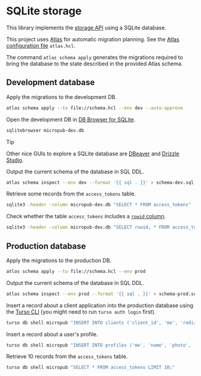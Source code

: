 # SQLite storage

This library implements the [storage API](../storage-api/README.md) using a SQLite database.

This project uses [Atlas](https://github.com/ariga/atlas) for automatic migration planning. See the [Atlas configuration file](https://atlasgo.io/atlas-schema/projects) `atlas.hcl`.

The command `atlas schema apply` generates the migrations required to bring the database to the state described in the provided Atlas schema.

## Development database

Apply the migrations to the development DB.

```sh
atlas schema apply --to file://schema.hcl --env dev --auto-approve
```

Open the development DB in [DB Browser for SQLite](https://sqlitebrowser.org/).

```sh
sqlitebrowser micropub-dev.db
```

> [!TIP]
> Other nice GUIs to explore a SQLite database are [DBeaver](https://dbeaver.io/) and [Drizzle Studio](https://orm.drizzle.team/drizzle-studio/overview).

Output the current schema of the database in SQL DDL.

```sh
atlas schema inspect --env dev --format '{{ sql . }}' > schema-dev.sql
```

Retrieve some records from the `access_tokens` table.

```sh
sqlite3 -header -column micropub-dev.db "SELECT * FROM access_tokens"
```

Check whether the table `access_tokens` includes a [`rowid` column](https://www.sqlite.org/rowidtable.html).

```sh
sqlite3 -header -column micropub-dev.db "SELECT rowid, * FROM access_tokens"
```

## Production database

Apply the migrations to the production DB.

```sh
atlas schema apply --to file://schema.hcl --env prod
```

Output the current schema of the database in SQL DDL.

```sh
atlas schema inspect --env prod --format '{{ sql . }}' > schema-prod.sql
```

Insert a record about a client application into the production database using the [Turso CLI](https://github.com/tursodatabase/turso-cli) (you might need to run `turso auth login` first).

```sh
turso db shell micropub "INSERT INTO clients ('client_id', 'me', 'redirect_uri') VALUES ('https://micropub.fly.dev/id', 'https://giacomodebidda.com/', 'https://micropub.fly.dev/auth/callback');"
```

Insert a record about a user's profile.

```sh
turso db shell micropub "INSERT INTO profiles ('me', 'name', 'photo', 'url', 'email') VALUES ('https://giacomodebidda.com/', 'Giacomo Debidda', 'https://avatars.githubusercontent.com/u/5048090', 'https://www.giacomodebidda.com/', 'giacomo@giacomodebidda.com');"
```

Retrieve 10 records from the `access_tokens` table.

```sh
turso db shell micropub "SELECT * FROM access_tokens LIMIT 10;"
```
